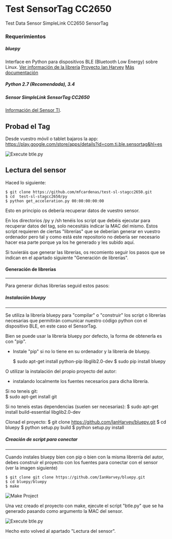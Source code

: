 # Test SensorTag CC2650
Test Data Sensor SimpleLink CC2650 SensorTag

### Requerimientos
##### bluepy
Interface en Python para dispositivos BLE (Bluetooth Low Energy) sobre Linux.
[Ver información de la librería](http://ianharvey.github.io/bluepy-doc/)
[Proyecto Ian Harvey](https://github.com/IanHarvey/bluepy.git)
[Más documentación](http://www.elinux.org/RPi_Bluetooth_LE)

##### Python 2.7 (Recomendada), 3.4 

##### Sensor SimpleLink SensorTag CC2650
[Información del Sensor TI](http://www.ti.com/sensortag).

Probad el Tag
-------------
Desde vuestro móvil o tablet bajaros la app:
https://play.google.com/store/apps/details?id=com.ti.ble.sensortag&hl=es

![Execute btle.py](https://github.com/mfcardenas/test-sl-stagcc2650/blob/master/img/img-slst.png)



Lectura del sensor
------------------
Haced lo siguiente:

    $ git clone https://github.com/mfcardenas/test-sl-stagcc2650.git
    $ cd  test-sl-stagcc2650/py
    $ python get_acceleration.py 00:00:00:00:00

Esto en principio os debería recuperar datos de vuestro sensor.
 
En los directorios /py y /sh tenéis los script que debéis ejecutar para recuperar datos del tag, solo necesitáis indicar la MAC del mismo. 
Estos script requieren de ciertas "librerías" que se deberían generar en vuestro ordenador pero tal y como está este repositorio no debería ser necesario hacer esa parte porque ya los he generado y les subido aquí.

Si tuvieráis que generar las librerías, os recomiento seguir los pasos que se indican en el apartado siguiente "Generación de librerías".

#### Generación de librerías
-----------------------

Para generar dichas librerías seguid estos pasos:

##### Instalación bluepy
------------------
Se utiliza la librería bluepy para "compilar" o "construir" los script o librerías necesarias que permitirán comunicar nuestro código python con el dispositivo BLE, en este caso el SensorTag.

Bien se puede usar la librería bluepy por defecto, la forma de obtenerla es con "pip".
- Instale "pip" si no lo tiene en su ordenador y la librería de bluepy. 

    $ sudo apt-get install python-pip libglib2.0-dev
    $ sudo pip install bluepy

O utilizar la instalación del propio proyecto del autor:
- instalando localmente los fuentes necesarios para dicha librería.

Si no teneis git:  
    $ sudo apt-get install git

Si no teneis estas dependencias (suelen ser necesarias):
    $ sudo apt-get install build-essential libglib2.0-dev

Clonad el proyecto:
    $ git clone https://github.com/IanHarvey/bluepy.git
    $ cd bluepy
    $ python setup.py build
    $ python setup.py install


##### Creación de script para conectar
--------------------------------------------------
Cuando instales bluepy bien con pip o bien con la misma librerría del autor, debes construir el proyecto con los fuentes para conectar con el sensor (ver la imagen siguiente)

    $ git clone git clone https://github.com/IanHarvey/bluepy.git
    $ cd bluepy/bluepy
    $ make

![Make Project](https://github.com/mfcardenas/test-sl-stagcc2650/blob/master/img/make-install.bmp)
 
Una vez creado el proyecto con make, ejecute el script "btle.py" que se ha generado pasando como argumento la MAC del sensor.

![Execute btle.py](https://github.com/mfcardenas/test-sl-stagcc2650/blob/master/img/get-ingo-sensortag.bmp)

Hecho esto volved al apartado "Lectura del sensor".

